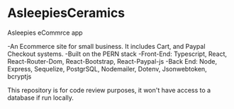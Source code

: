 # AsleepiesCeramics
Asleepies eCommrce app

-An Ecommerce site for small business. It includes Cart, and Paypal Checkout systems.
-Built on the PERN stack
-Front-End: Typescript, React, React-Router-Dom, React-Bootstrap, React-Paypal-js
-Back End: Node, Express, Sequelize, PostgrSQL, Nodemailer, Dotenv, Jsonwebtoken, bcryptjs 

This repository is for code review purposes, it won't have access to a database if run locally.